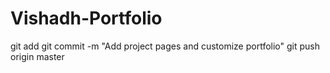 # Vishadh-Portfolio
git add
git commit -m "Add project pages and customize portfolio"
git push origin master
